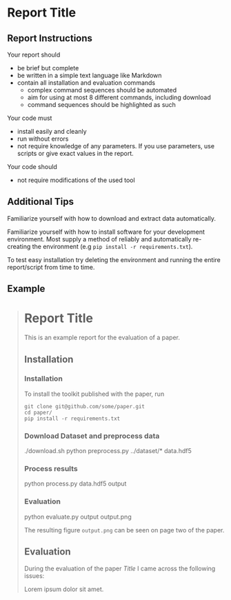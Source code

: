 # Report Title

## Report Instructions

Your report should

 - be brief but complete
 - be written in a simple text language like Markdown
 - contain all installation and evaluation commands
   - complex command sequences should be automated
   - aim for using at most 8 different commands, including download
   - command sequences should be highlighted as such

Your code must

 - install easily and cleanly
 - run without errors
 - not require knowledge of any parameters. If you use parameters, use scripts or give exact values in the report.

Your code should

 - not require modifications of the used tool


## Additional Tips

Familiarize yourself with how to download and extract data automatically.

Familiarize yourself with how to install software for your development environment. Most supply a method of reliably and automatically re-creating the environment (e.g `pip install -r requirements.txt`).

To test easy installation try deleting the environment and running the entire report/script from time to time.


## Example


> # Report Title
>
> This is an example report for the evaluation of a paper.
>
> ## Installation
>
> ### Installation
>
> To install the toolkit published with the paper, run
>
>     git clone git@github.com/some/paper.git
>     cd paper/
>     pip install -r requirements.txt
>
> ### Download Dataset and preprocess data
>  
>   ./download.sh
>   python preprocess.py ../dataset/* data.hdf5
>
> ### Process results
>
>   python process.py data.hdf5 output
>
> ### Evaluation
>
>   python evaluate.py output output.png
>
>
> The resulting figure `output.png` can be seen on page two of the paper.
>
>
> ## Evaluation
>
> During the evaluation of the paper *Title* I came across the following issues:
>
> Lorem ipsum dolor sit amet.

